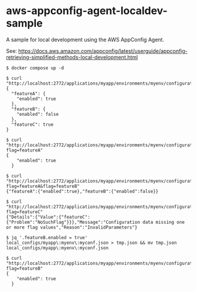 # aws-appconfig-agent-localdev-sample

A sample for local development using the AWS AppConfig Agent.

See: https://docs.aws.amazon.com/appconfig/latest/userguide/appconfig-retrieving-simplified-methods-local-development.html

```
$ docker compose up -d

$ curl "http://localhost:2772/applications/myapp/environments/myenv/configurations/myconf"
{
  "featureA": {
    "enabled": true
  },
  "featureB": {
    "enabled": false
  },
  "featureC": true
}

$ curl "http://localhost:2772/applications/myapp/environments/myenv/configurations/myconf?flag=featureA"
{
    "enabled": true
  }

$ curl "http://localhost:2772/applications/myapp/environments/myenv/configurations/myconf?flag=featureA&flag=featureB"
{"featureA":{"enabled":true},"featureB":{"enabled":false}}

$ curl "http://localhost:2772/applications/myapp/environments/myenv/configurations/myconf?flag=featureC"
{"Details":{"Value":{"featureC":{"Problem":"NoSuchFlag"}}},"Message":"Configuration data missing one or more flag values","Reason":"InvalidParameters"}

$ jq '.featureB.enabled = true' local_configs/myapp\:myenv\:myconf.json > tmp.json && mv tmp.json local_configs/myapp\:myenv\:myconf.json

$ curl "http://localhost:2772/applications/myapp/environments/myenv/configurations/myconf?flag=featureB"
{
    "enabled": true
  }
```
